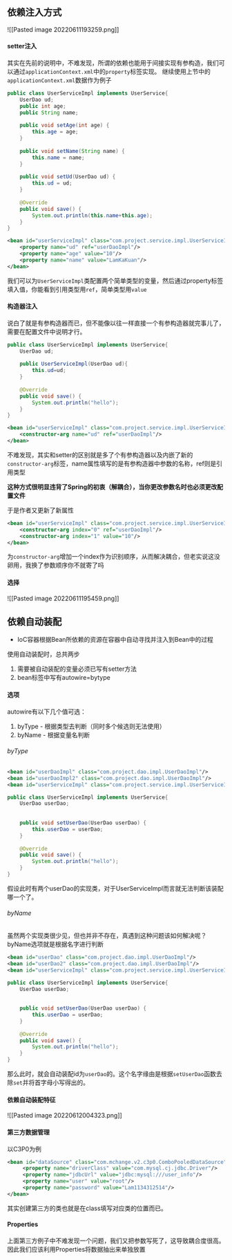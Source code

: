## 依赖注入方式
![[Pasted image 20220611193259.png]]

#### setter注入
其实在先前的说明中，不难发现，所谓的依赖也能用于间接实现有参构造，我们可以通过`applicationContext.xml`中的`property`标签实现。 继续使用上节中的`applicationContext.xml`数据作为例子

```java
public class UserServiceImpl implements UserService{  
    UserDao ud;  
    public int age;  
    public String name;  
  
    public void setAge(int age) {  
        this.age = age;  
    }  
  
    public void setName(String name) {  
        this.name = name;  
    }  
  
    public void setUd(UserDao ud) {  
        this.ud = ud;  
    }  
  
    @Override  
    public void save() {  
        System.out.println(this.name+this.age);  
    }  
}
```


```xml
<bean id="userServiceImpl" class="com.project.service.impl.UserServiceImpl">  
    <property name="ud" ref="userDaoImpl"/>  
    <property name="age" value="10"/>  
    <property name="name" value="LamKaKuan"/>  
</bean>
```

我们可以为`UserServiceImpl`类配置两个简单类型的变量，然后通过property标签填入值，你能看到引用类型用`ref`，简单类型用`value`

#### 构造器注入
说白了就是有参构造器而已，但不能像以往一样直接一个有参构造器就完事儿了，需要在配置文件中说明才行。

```java
public class UserServiceImpl implements UserService{  
    UserDao ud;  
  
    public UserServiceImpl(UserDao ud){  
        this.ud=ud;  
    }  
  
    @Override  
    public void save() {  
        System.out.println("hello");  
    }  
}
```

```xml
<bean id="userServiceImpl" class="com.project.service.impl.UserServiceImpl">  
    <constructor-arg name="ud" ref="userDaoImpl"/>  
</bean>
```

不难发现，其实和setter的区别就是多了个有参构造器以及内嵌了新的`constructor-arg`标签，name属性填写的是有参构造器中参数的名称，ref则是引用类型

**这种方式很明显违背了Spring的初衷（解耦合），当你更改参数名时也必须更改配置文件**

于是作者又更新了新属性

```xml
<bean id="userServiceImpl" class="com.project.service.impl.UserServiceImpl">  
    <constructor-arg index="0" ref="userDaoImpl"/>  
    <constructor-arg index="1" value="10"/>  
</bean>
```

为`constructor-arg`增加一个index作为识别顺序，从而解决耦合，但老实说这没卵用，我换了参数顺序你不就寄了吗

#### 选择
![[Pasted image 20220611195459.png]]

## 依赖自动装配
- IoC容器根据Bean所依赖的资源在容器中自动寻找并注入到Bean中的过程

使用自动装配时，总共两步
1. 需要被自动装配的变量必须已写有setter方法
2. bean标签中写有autowire=bytype

#### 选项
autowire有以下几个值可选：
1. byType - 根据类型去判断（同时多个候选则无法使用）
2. byName - 根据变量名判断

###### byType
```xml
<bean id="userDaoImpl" class="com.project.dao.impl.UserDaoImpl"/>  
<bean id="userDaoImpl2" class="com.project.dao.impl.UserDaoImpl"/>  
<bean id="userServiceImpl" class="com.project.service.impl.UserServiceImpl" autowire="byType"/>
```

```java
public class UserServiceImpl implements UserService{  
    UserDao userDao;  
  
  
    public void setUserDao(UserDao userDao) {  
        this.userDao = userDao;  
    }  
  
    @Override  
    public void save() {  
        System.out.println("hello");  
    }  
}
```

假设此时有两个userDao的实现类，对于UserServiceImpl而言就无法判断该装配哪一个了。

###### byName
虽然两个实现类很少见，但也并非不存在，真遇到这种问题该如何解决呢？
byName选项就是根据名字进行判断

```xml
<bean id="userDao" class="com.project.dao.impl.UserDaoImpl"/>  
<bean id="userDao2" class="com.project.dao.impl.UserDaoImpl"/>  
<bean id="userServiceImpl" class="com.project.service.impl.UserServiceImpl" autowire="byName"/>
```
```java
public class UserServiceImpl implements UserService{  
    UserDao userDao;  
  
  
    public void setUserDao(UserDao userDao) {  
        this.userDao = userDao;  
    }  
  
    @Override  
    public void save() {  
        System.out.println("hello");  
    }  
}
```
那么此时，就会自动装配id为`userDao`的。这个名字缘由是根据`setUserDao`函数去除`set`并将首字母小写得出的。

#### 依赖自动装配特征
![[Pasted image 20220612004323.png]]

#### 第三方数据管理
以C3P0为例
```xml
<bean id="dataSource" class="com.mchange.v2.c3p0.ComboPooledDataSource">  
     <property name="driverClass" value="com.mysql.cj.jdbc.Driver"/>  
     <property name="jdbcUrl" value="jdbc:mysql:///user_info"/>  
     <property name="user" value="root"/>  
     <property name="password" value="Lam1134312514"/>  
</bean>
```

其实创建第三方的类也就是在class填写对应类的位置而已。

#### Properties
上面第三方例子中不难发现一个问题，我们又把参数写死了，这导致耦合度很高。
因此我们应该利用Properties将数据抽出来单独放置